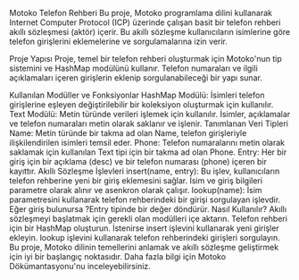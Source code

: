 Motoko Telefon Rehberi
Bu proje, Motoko programlama dilini kullanarak Internet Computer Protocol (ICP) üzerinde çalışan basit bir telefon rehberi akıllı sözleşmesi (aktör) içerir. Bu akıllı sözleşme kullanıcıların isimlerine göre telefon girişlerini eklemelerine ve sorgulamalarına izin verir.

Proje Yapısı
Proje, temel bir telefon rehberi oluşturmak için Motoko'nun tip sistemini ve HashMap modülünü kullanır. Telefon numaraları ve ilgili açıklamaları içeren girişlerin eklenip sorgulanabileceği bir yapı sunar.

Kullanılan Modüller ve Fonksiyonlar
HashMap Modülü: İsimleri telefon girişlerine eşleyen değiştirilebilir bir koleksiyon oluşturmak için kullanılır.
Text Modülü: Metin türünde verileri işlemek için kullanılır. İsimler, açıklamalar ve telefon numaraları metin olarak saklanır ve işlenir.
Tanımlanan Veri Tipleri
Name: Metin türünde bir takma ad olan Name, telefon girişleriyle ilişkilendirilen isimleri temsil eder.
Phone: Telefon numaralarını metin olarak saklamak için kullanılan Text tipi için bir takma ad olan Phone.
Entry: Her bir giriş için bir açıklama (desc) ve bir telefon numarası (phone) içeren bir kayıttır.
Akıllı Sözleşme İşlevleri
insert(name, entry): Bu işlev, kullanıcıların telefon rehberine yeni bir giriş eklemesini sağlar. İsim ve giriş bilgileri parametre olarak alınır ve asenkron olarak çalışır.
lookup(name): İsim parametresini kullanarak telefon rehberindeki bir girişi sorgulayan işlevdir. Eğer giriş bulunursa ?Entry tipinde bir değer döndürür.
Nasıl Kullanılır?
Akıllı sözleşmeyi başlatmak için gerekli olan modülleri içe aktarın.
Telefon rehberi için bir HashMap oluşturun.
İstenirse insert işlevini kullanarak yeni girişler ekleyin.
lookup işlevini kullanarak telefon rehberindeki girişleri sorgulayın.
Bu proje, Motoko dilinin temellerini anlamak ve akıllı sözleşme geliştirmek için iyi bir başlangıç noktasıdır. Daha fazla bilgi için Motoko Dökümantasyonu'nu inceleyebilirsiniz.
